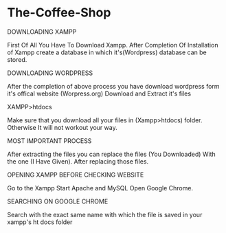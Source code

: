 # The-Coffee-Shop

DOWNLOADING XAMPP

First Of All You Have To Download Xampp.
After Completion Of Installation of Xampp create a database in which it's(Wordpress) database can be stored.

DOWNLOADING WORDPRESS

After the completion of above process you have download wordpress form it's offical website (Worpress.org)
Download and Extract it's files

XAMPP>htdocs

Make sure that you download all your files in (Xampp>htdocs) folder.
Otherwise It will not workout your way.

MOST IMPORTANT PROCESS

After extracting the files you can replace the files (You Downloaded) With the one (I Have Given).
After replacing those files.


OPENING XAMPP BEFORE CHECKING WEBSITE

Go to the Xampp 
Start Apache and MySQL 
Open Google Chrome.

SEARCHING ON GOOGLE CHROME

Search with the exact same name with which the file is saved in your xampp's ht docs folder




<!-- SOME IMPORTANT LINKS -->





